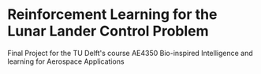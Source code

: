 # Reinforcement Learning for the Lunar Lander Control Problem
Final Project for the TU Delft's course AE4350 Bio-inspired Intelligence and learning for Aerospace Applications
